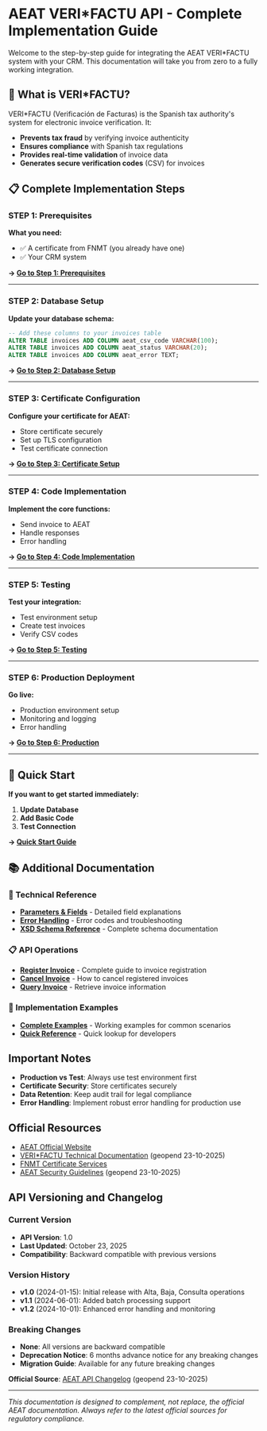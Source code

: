 # AEAT VERI*FACTU API - Complete Implementation Guide

Welcome to the step-by-step guide for integrating the AEAT VERI*FACTU system with your CRM. This documentation will take you from zero to a fully working integration.

## 🎯 What is VERI*FACTU?

VERI*FACTU (Verificación de Facturas) is the Spanish tax authority's system for electronic invoice verification. It:

- **Prevents tax fraud** by verifying invoice authenticity
- **Ensures compliance** with Spanish tax regulations  
- **Provides real-time validation** of invoice data
- **Generates secure verification codes** (CSV) for invoices

## 📋 Complete Implementation Steps

### **STEP 1: Prerequisites**

**What you need:**
- ✅ A certificate from FNMT (you already have one)
- ✅ Your CRM system

**→ [Go to Step 1: Prerequisites](authentication.md#step-1-prerequisites)**

---

### **STEP 2: Database Setup**

**Update your database schema:**
```sql
-- Add these columns to your invoices table
ALTER TABLE invoices ADD COLUMN aeat_csv_code VARCHAR(100);
ALTER TABLE invoices ADD COLUMN aeat_status VARCHAR(20);
ALTER TABLE invoices ADD COLUMN aeat_error TEXT;
```

**→ [Go to Step 2: Database Setup](node-implementation.md#step-2-database-setup)**

---

### **STEP 3: Certificate Configuration**

**Configure your certificate for AEAT:**
- Store certificate securely
- Set up TLS configuration
- Test certificate connection

**→ [Go to Step 3: Certificate Setup](authentication.md#step-3-certificate-setup)**

---

### **STEP 4: Code Implementation**

**Implement the core functions:**
- Send invoice to AEAT
- Handle responses
- Error handling

**→ [Go to Step 4: Code Implementation](node-implementation.md#step-4-code-implementation)**

---

### **STEP 5: Testing**

**Test your integration:**
- Test environment setup
- Create test invoices
- Verify CSV codes

**→ [Go to Step 5: Testing](examples.md#step-5-testing)**

---

### **STEP 6: Production Deployment**

**Go live:**
- Production environment setup
- Monitoring and logging
- Error handling

**→ [Go to Step 6: Production](endpoints.md#step-6-production)**

---

## 🚀 Quick Start

**If you want to get started immediately:**

1. **Update Database**
2. **Add Basic Code**  
3. **Test Connection**

**→ [Quick Start Guide](authentication.md#quick-start-30-minutes)**

## 📚 Additional Documentation

### 🔧 Technical Reference
- **[Parameters & Fields](parameters-and-fields.md)** - Detailed field explanations
- **[Error Handling](error-handling.md)** - Error codes and troubleshooting
- **[XSD Schema Reference](xsd-schema-reference.md)** - Complete schema documentation

### 📋 API Operations
- **[Register Invoice](alta-register-invoice.md)** - Complete guide to invoice registration
- **[Cancel Invoice](baja-cancel-invoice.md)** - How to cancel registered invoices
- **[Query Invoice](consulta-query-invoice.md)** - Retrieve invoice information

### 📖 Implementation Examples
- **[Complete Examples](examples.md)** - Working examples for common scenarios
- **[Quick Reference](quick-reference.md)** - Quick lookup for developers

## Important Notes

- **Production vs Test**: Always use test environment first
- **Certificate Security**: Store certificates securely
- **Data Retention**: Keep audit trail for legal compliance
- **Error Handling**: Implement robust error handling for production use

## Official Resources

- [AEAT Official Website](https://www.agenciatributaria.es/)
- [VERI*FACTU Technical Documentation](https://sede.agenciatributaria.gob.es/Sede/iva/sistemas-informaticos-facturacion-verifactu.html) (geopend 23-10-2025)
- [FNMT Certificate Services](https://www.fnmt.es/)
- [AEAT Security Guidelines](https://sede.agenciatributaria.gob.es/Sede/condiciones-uso-sede-electronica/validacion-certificado-sede/validacion-certificado-sede.html) (geopend 23-10-2025)

## API Versioning and Changelog

### Current Version
- **API Version**: 1.0
- **Last Updated**: October 23, 2025
- **Compatibility**: Backward compatible with previous versions

### Version History
- **v1.0** (2024-01-15): Initial release with Alta, Baja, Consulta operations
- **v1.1** (2024-06-01): Added batch processing support
- **v1.2** (2024-10-01): Enhanced error handling and monitoring

### Breaking Changes
- **None**: All versions are backward compatible
- **Deprecation Notice**: 6 months advance notice for any breaking changes
- **Migration Guide**: Available for any future breaking changes

**Official Source**: [AEAT API Changelog](https://sede.agenciatributaria.gob.es/Sede/iva/sistemas-informaticos-facturacion-verifactu.html) (geopend 23-10-2025)

---

*This documentation is designed to complement, not replace, the official AEAT documentation. Always refer to the latest official sources for regulatory compliance.*
